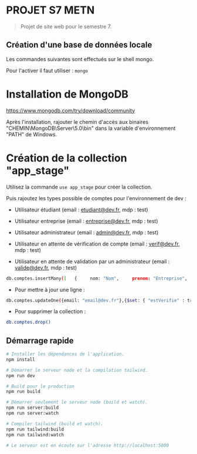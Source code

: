 # PROJET S7 METN

> Projet de site web pour le semestre 7.

## Création d'une base de données locale

Les commandes suivantes sont effectués sur le shell mongo.

Pour l'activer il faut utiliser :
`mongo`

# Installation de MongoDB

https://www.mongodb.com/try/download/community

Après l'installation, rajouter le chemin d'accès aux binaires "CHEMIN\MongoDB\Server\5.0\bin"
dans la variable d'environnement "PATH" de Windows.

# Création de la collection "app_stage"

Utilisez la commande `use app_stage` pour créer la collection.

Puis rajoutez les types possible de comptes pour l'environnement de dev :

- Utilisateur étudiant (email : etudiant@dev.fr, mdp : test)

- Utilisateur entreprise (email : entreprise@dev.fr, mdp : test)

- Utilisateur administrateur (email : admin@dev.fr, mdp : test)

- Utilisateur en attente de vérification de compte (email : verif@dev.fr, mdp : test)

- Utilisateur en attente de validation par un administrateur (email : valide@dev.fr, mdp : test)

```bash
db.comptes.insertMany([   {     nom: "Nom",     prenom: "Entreprise",     email: "entreprise@dev.fr",     mot_de_passe: "$2a$12$oQixXLPKOQWpnxyEuUWujOQA9oKbVsnQflgKb3Wzm0zcTzcijtrpO",     statut: "Entreprise",     estVerifie: true,     estAttribue: true,     date_inscription: ISODate("2021-11-07T02:37:57.529Z"),     __v: 0,     linkedin: "",   },   {     nom: "Nom",     prenom: "cyberlog",     email: "cyberlog@dev.fr",     mot_de_passe: "$2a$12$oQixXLPKOQWpnxyEuUWujOQA9oKbVsnQflgKb3Wzm0zcTzcijtrpO",     statut: "CyberLog",     estVerifie: true,     estAttribue: true,     date_inscription: ISODate("2021-11-07T02:37:57.529Z"),     __v: 0,     linkedin: "",   },   {     nom: "Nom",     prenom: "cyberdata",     email: "cyberdata@dev.fr",     mot_de_passe: "$2a$12$oQixXLPKOQWpnxyEuUWujOQA9oKbVsnQflgKb3Wzm0zcTzcijtrpO",     statut: "CyberData",     estVerifie: true,     estAttribue: true,     date_inscription: ISODate("2021-11-07T02:37:57.529Z"),     __v: 0,     linkedin: "",   },   {     nom: "Nom",     prenom: "Administrateur",     email: "admin@dev.fr",     mot_de_passe: "$2a$12$oQixXLPKOQWpnxyEuUWujOQA9oKbVsnQflgKb3Wzm0zcTzcijtrpO",     statut: "Administrateur",     estVerifie: true,     estAttribue: true,     date_inscription: ISODate("2021-11-07T02:37:57.529Z"),     __v: 0,     linkedin: "",   },   {     nom: "Nom",     prenom: "Vérification",     email: "verif@dev.fr",     mot_de_passe: "$2a$12$oQixXLPKOQWpnxyEuUWujOQA9oKbVsnQflgKb3Wzm0zcTzcijtrpO",     statut: "CyberLog",     estVerifie: false,     estAttribue: false,     date_inscription: ISODate("2021-11-07T02:37:57.529Z"),     __v: 0,     linkedin: "",   },   {     nom: "Nom",     prenom: "Attribution",     email: "attrib@dev.fr",     mot_de_passe: "$2a$12$oQixXLPKOQWpnxyEuUWujOQA9oKbVsnQflgKb3Wzm0zcTzcijtrpO",     statut: "CyberLog",     estVerifie: true,     estAttribue: false,     date_inscription: ISODate("2021-11-07T02:37:57.529Z"),     __v: 0,     linkedin: "",   }, ]);
```

- Pour mettre à jour une ligne :

```bash
db.comptes.updateOne({email: "email@dev.fr"},{$set: { "estVerifie" : true}})
```

- Pour supprimer la collection :

```bash
db.comptes.drop()
```

## Démarrage rapide

```bash
# Installer les dépendances de l'application.
npm install

# Démarrer le serveur node et la compilation tailwind.
npm run dev

# Build pour le production
npm run build

# Démarrer seulement le serveur node (build et watch).
npm run server:build
npm run server:watch

# Compiler tailwind (build et watch).
npm run tailwind:build
npm run tailwind:watch

# Le serveur est en écoute sur l'adresse http://localhost:5000
```
